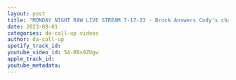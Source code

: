 ```yaml
---
layout: post
title: "MONDAY NIGHT RAW LIVE STREAM 7-17-23 - Brock Answers Cody's challenge"
date: 2023-08-01
categories: da-call-up videos
author: da-call-up
spotify_track_id: 
youtube_video_id: 5A-RBs9ZUgw
apple_track_id: 
youtube_metadata: 
---
```

